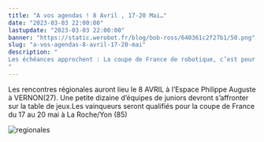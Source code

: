 ```yaml
---
title: "A vos agendas ! 8 Avril , 17-20 Mai…"
date: "2023-03-03 22:00:00"
lastupdate: "2023-03-03 22:00:00"
banner: "https://static.werobot.fr/blog/bob-ross/640361c2f27b1/50.png"
slug: "a-vos-agendas-8-avril-17-20-mai"
description: " 
Les échéances approchent : La coupe de France de robotique, c’est pour bientôt.
"
---
```

Les rencontres régionales auront lieu le 8 AVRIL à l’Espace Philippe Auguste à VERNON(27).
Une petite dizaine d’équipes de juniors devront s’affronter sur la table de jeux.Les vainqueurs seront qualifiés pour la coupe de France du 17 au 20 mai à La Roche/Yon (85) 

![regionales](https://static.werobot.fr/blog/bob-ross/640361d4b7521/75.png)


    